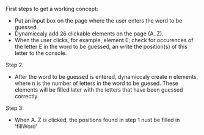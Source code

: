 First steps to get a working concept:

- Put an input box on the page where the user enters the word to be guessed.
- Dynamiccaly add 26 clickable elements on the page (A..Z).
- When the user clicks, for example, element E, check for occurences of the letter E
  in the word to be guessed, an write the position(s) of this letter to the console.

Step 2:

- After the word to be guessed is entered, dynamiccaly create n elements,
  where n is the number of letters in the word to be guesed.
  These elements will be filled later with the letters that have been guessed correctly.

Step 3:
- When A..Z is clicked, the positions found in step 1 nust be filled in 'fillWord'